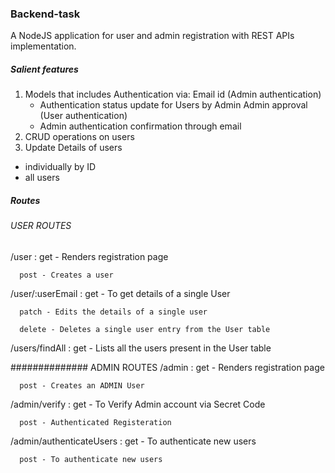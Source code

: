 ### Backend-task

A NodeJS application for user and admin registration with REST APIs implementation.

##### Salient features
1. Models that includes Authentication via:
  Email id  (Admin authentication)
    - Authentication status update for Users by Admin
  Admin approval  (User authentication)
    - Admin authentication confirmation through email
2. CRUD operations on users
3. Update Details of users
  - individually by ID
  - all users
  
##### Routes 
 
######  USER ROUTES
 /user :
      get - Renders registration page
      
      post - Creates a user
      
 /user/:userEmail :
      get - To get details of a single User
      
      patch - Edits the details of a single user
      
      delete - Deletes a single user entry from the User table
      
 /users/findAll : 
      get - Lists all the users present in the User table
  
##############  ADMIN ROUTES
 /admin : 
      get - Renders registration page
      
      post - Creates an ADMIN User
      
 /admin/verify :
      get - To Verify Admin account via Secret Code
      
      post - Authenticated Registeration
      
 /admin/authenticateUsers :
      get - To authenticate new users
      
      post - To authenticate new users 
      
      
